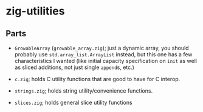 # zig-utilities

## Parts

- `GrowableArray` (`growable_array.zig`); just a dynamic array, you should
  probably use `std.array_list.ArrayList` instead, but this one has a few
  characteristics I wanted (like initial capacity specification on `init` as
  well as sliced additions, not just single `append`s, etc.)

- `c.zig`; holds C utility functions that are good to have for C
  interop.

- `strings.zig`; holds string utility/convenience functions.

- `slices.zig`; holds general slice utility functions